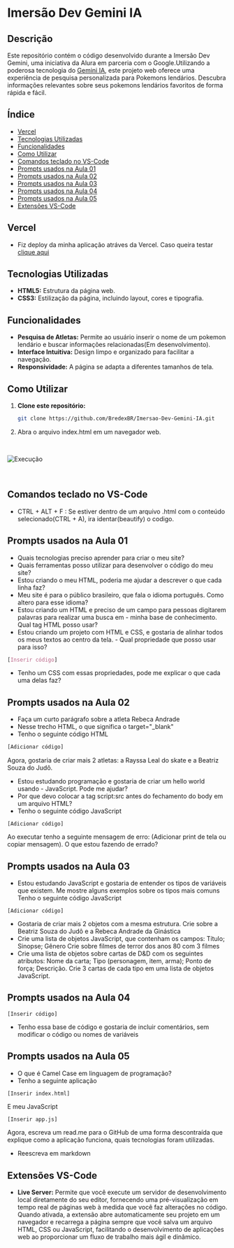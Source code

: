 # Imersão Dev Gemini IA

## Descrição
Este repositório contém o código desenvolvido durante a Imersão Dev Gemini, uma iniciativa da Alura em parceria com o Google.Utilizando a poderosa tecnologia do [Gemini IA](https://gemini.google.com/), este projeto web oferece uma experiência de pesquisa personalizada para Pokemons lendários. Descubra informações relevantes sobre seus pokemons lendários favoritos de forma rápida e fácil.

## Índice

- [Vercel](#vercel)
- [Tecnologias Utilizadas](#tecnologias-Utilizadas)
- [Funcionalidades](#funcionalidades)
- [Como Utilizar](#como-Utilizar)
- [Comandos teclado no VS-Code](#comandos-teclado-no-vs-code)
- [Prompts usados na Aula 01](#prompts-usados-na-aula-01)
- [Prompts usados na Aula 02](#prompts-usados-na-aula-02)
- [Prompts usados na Aula 03](#prompts-usados-na-aula-03)
- [Prompts usados na Aula 04](#prompts-usados-na-aula-04)
- [Prompts usados na Aula 05](#prompts-usados-na-aula-05)
- [Extensões VS-Code](#extensões-vs-code)

## Vercel
- Fiz deploy da minha aplicação atráves da Vercel. Caso queira testar [clique aqui](https://imersao-dev-gemini-ia.vercel.app/)

## Tecnologias Utilizadas
* **HTML5:** Estrutura da página web.
* **CSS3:** Estilização da página, incluindo layout, cores e tipografia.

## Funcionalidades
* **Pesquisa de Atletas:** Permite ao usuário inserir o nome de um pokemon lendário e buscar informações relacionadas(Em desenvolvimento).
* **Interface Intuitiva:** Design limpo e organizado para facilitar a navegação.
* **Responsividade:** A página se adapta a diferentes tamanhos de tela.

## Como Utilizar
1. **Clone este repositório:**
   ```bash
   git clone https://github.com/BredexBR/Imersao-Dev-Gemini-IA.git

2. Abra o arquivo index.html em um navegador web.

<br>

![Execução](imgs/imagem.png)

<br>

## Comandos teclado no VS-Code
- CTRL + ALT + F : Se estiver dentro de um arquivo .html com o conteúdo selecionado(CTRL + A), ira identar(beautify) o codigo.

## Prompts usados na Aula 01
- Quais tecnologias preciso aprender para criar o meu site?
- Quais ferramentas posso utilizar para desenvolver o código do meu site?
- Estou criando o meu HTML, poderia me ajudar a descrever o que cada linha faz?
- Meu site é para o público brasileiro, que fala o idioma português. Como altero para esse idioma?
- Estou criando um HTML e preciso de um campo para pessoas digitarem palavras para realizar uma busca em - minha base de conhecimento. Qual tag HTML posso usar?
- Estou criando um projeto com HTML e CSS, e gostaria de alinhar todos os meus textos ao centro da tela. - Qual propriedade que posso usar para isso?
```CSS
[Inserir código]
```
- Tenho um CSS com essas propriedades, pode me explicar o que cada uma delas faz?

## Prompts usados na Aula 02
- Faça um curto parágrafo sobre a atleta Rebeca Andrade
- Nesse trecho HTML, o que significa o target="_blank"
- Tenho o seguinte código HTML
```HTML
[Adicionar código]
```
Agora, gostaria de criar mais 2 atletas: a Rayssa Leal do skate e a Beatriz Souza do Judô.
- Estou estudando programação e gostaria de criar um hello world usando - JavaScript. Pode me ajudar?
- Por que devo colocar a tag script:src antes do fechamento do body em um arquivo HTML?
- Tenho o seguinte código JavaScript
```JS
[Adicionar código]
```
Ao executar tenho a seguinte mensagem de erro:
(Adicionar print de tela ou copiar mensagem).
O que estou fazendo de errado?


## Prompts usados na Aula 03
- Estou estudando JavaScript e gostaria de entender os tipos de variáveis que existem. Me mostre alguns exemplos sobre os tipos mais comuns
Tenho o seguinte código JavaScript
```JS
[Adicionar código]
```
- Gostaria de criar mais 2 objetos com a mesma estrutura. Crie sobre a Beatriz Souza do Judô e a Rebeca Andrade da Ginástica
- Crie uma lista de objetos JavaScript, que contenham os campos: Título; Sinopse; Gênero Crie sobre filmes de terror dos anos 80 com 3 filmes
- Crie uma lista de objetos sobre cartas de D&D com os seguintes atributos: Nome da carta; Tipo (personagem, item, arma); Ponto de força; Descrição. Crie 3 cartas de cada tipo em uma lista de objetos JavaScript.

## Prompts usados na Aula 04
```JS
[Inserir código]
```
- Tenho essa base de código e gostaria de incluir comentários, sem modificar o código ou nomes de variáveis

##  Prompts usados na Aula 05
- O que é Camel Case em linguagem de programação?
- Tenho a seguinte aplicação
```HTML
[Inserir index.html]
```
E meu JavaScript
```JS
[Inserir app.js]
```
Agora, escreva um read.me para o GitHub de uma forma descontraída que explique como a aplicação funciona, quais tecnologias foram utilizadas.
- Reescreva em markdown


## Extensões VS-Code
- **Live Server:** Permite que você execute um servidor de desenvolvimento local diretamente do seu editor, fornecendo uma pré-visualização em tempo real de páginas web à medida que você faz alterações no código. Quando ativada, a extensão abre automaticamente seu projeto em um navegador e recarrega a página sempre que você salva um arquivo HTML, CSS ou JavaScript, facilitando o desenvolvimento de aplicações web ao proporcionar um fluxo de trabalho mais ágil e dinâmico.